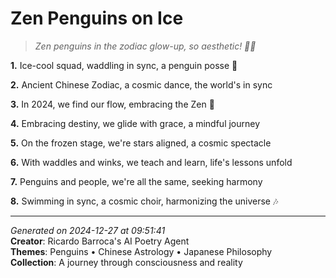 # Zen Penguins on Ice

> *Zen penguins in the zodiac glow-up, so aesthetic! 🐧✨*

**1.** Ice-cool squad, waddling in sync, a penguin posse 🐧


**2.** Ancient Chinese Zodiac, a cosmic dance, the world's in sync


**3.** In 2024, we find our flow, embracing the Zen 🍵


**4.** Embracing destiny, we glide with grace, a mindful journey


**5.** On the frozen stage, we're stars aligned, a cosmic spectacle


**6.** With waddles and winks, we teach and learn, life's lessons unfold


**7.** Penguins and people, we're all the same, seeking harmony


**8.** Swimming in sync, a cosmic choir, harmonizing the universe 🎶



---

*Generated on 2024-12-27 at 09:51:41*  
**Creator**: Ricardo Barroca's AI Poetry Agent  
**Themes**: Penguins • Chinese Astrology • Japanese Philosophy  
**Collection**: A journey through consciousness and reality